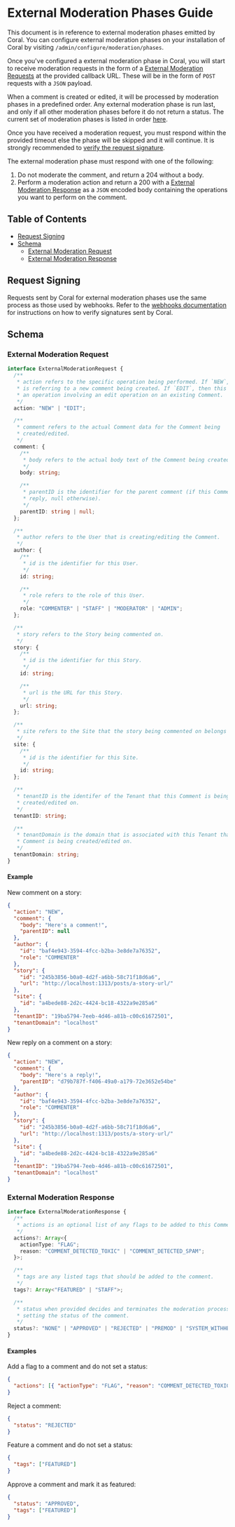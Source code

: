 # External Moderation Phases Guide

This document is in reference to external moderation phases emitted by Coral.
You can configure external moderation phases on your installation of Coral by
visiting `/admin/configure/moderation/phases`.

Once you've configured a external moderation phase in Coral, you will start to
receive moderation requests in the form of a
[External Moderation Requests](#external-moderation-request) at the provided
callback URL. These will be in the form of `POST` requests with a `JSON`
payload.

When a comment is created or edited, it will be processed by moderation phases in
a predefined order. Any external moderation phase is run last, and only if all
other moderation phases before it do not return a status. The current set of
moderation phases is listed in order [here](https://github.com/coralproject/talk/blob/main/src/core/server/services/comments/pipeline/phases/index.ts).

Once you have received a moderation request, you must respond within the
provided timeout else the phase will be skipped and it will continue. It is
strongly recommended to [verify the request signature](#request-signing).

The external moderation phase must respond with one of the following:

1. Do not moderate the comment, and return a 204 without a body.
2. Perform a moderation action and return a 200 with a [External Moderation Response](#external-moderation-response)
   as a `JSON` encoded body containing the operations you want to perform on the
   comment.

<!-- START doctoc generated TOC please keep comment here to allow auto update -->
<!-- DON'T EDIT THIS SECTION, INSTEAD RE-RUN doctoc TO UPDATE -->
## Table of Contents

- [Request Signing](#request-signing)
- [Schema](#schema)
  - [External Moderation Request](#external-moderation-request)
  - [External Moderation Response](#external-moderation-response)

<!-- END doctoc generated TOC please keep comment here to allow auto update -->

## Request Signing

Requests sent by Coral for external moderation phases use the same process as
those used by webhooks. Refer to the [webhooks documentation](WEBHOOKS.md#webhook-signing)
for instructions on how to verify signatures sent by Coral.

## Schema

### External Moderation Request

```ts
interface ExternalModerationRequest {
  /**
   * action refers to the specific operation being performed. If `NEW`, this
   * is referring to a new comment being created. If `EDIT`, then this refers to
   * an operation involving an edit operation on an existing Comment.
   */
  action: "NEW" | "EDIT";

  /**
   * comment refers to the actual Comment data for the Comment being
   * created/edited.
   */
  comment: {
    /**
     * body refers to the actual body text of the Comment being created/edited.
     */
    body: string;

    /**
     * parentID is the identifier for the parent comment (if this Comment is a
     * reply, null otherwise).
     */
    parentID: string | null;
  };

  /**
   * author refers to the User that is creating/editing the Comment.
   */
  author: {
    /**
     * id is the identifier for this User.
     */
    id: string;

    /**
     * role refers to the role of this User.
     */
    role: "COMMENTER" | "STAFF" | "MODERATOR" | "ADMIN";
  };

  /**
   * story refers to the Story being commented on.
   */
  story: {
    /**
     * id is the identifier for this Story.
     */
    id: string;

    /**
     * url is the URL for this Story.
     */
    url: string;
  };

  /**
   * site refers to the Site that the story being commented on belongs to.
   */
  site: {
    /**
     * id is the identifier for this Site.
     */
    id: string;
  };

  /**
   * tenantID is the identifer of the Tenant that this Comment is being
   * created/edited on.
   */
  tenantID: string;

  /**
   * tenantDomain is the domain that is associated with this Tenant that this
   * Comment is being created/edited on.
   */
  tenantDomain: string;
}
```

#### Example

New comment on a story:

```json
{
  "action": "NEW",
  "comment": {
    "body": "Here's a comment!",
    "parentID": null
  },
  "author": {
    "id": "baf4e943-3594-4fcc-b2ba-3e8de7a76352",
    "role": "COMMENTER"
  },
  "story": {
    "id": "245b3856-b0a0-4d2f-a6bb-58c71f18d6a6",
    "url": "http://localhost:1313/posts/a-story-url/"
  },
  "site": {
    "id": "a4bede88-2d2c-4424-bc18-4322a9e285a6"
  },
  "tenantID": "19ba5794-7eeb-4d46-a81b-c00c61672501",
  "tenantDomain": "localhost"
}
```

New reply on a comment on a story:

```json
{
  "action": "NEW",
  "comment": {
    "body": "Here's a reply!",
    "parentID": "d79b787f-f406-49a0-a179-72e3652e54be"
  },
  "author": {
    "id": "baf4e943-3594-4fcc-b2ba-3e8de7a76352",
    "role": "COMMENTER"
  },
  "story": {
    "id": "245b3856-b0a0-4d2f-a6bb-58c71f18d6a6",
    "url": "http://localhost:1313/posts/a-story-url/"
  },
  "site": {
    "id": "a4bede88-2d2c-4424-bc18-4322a9e285a6"
  },
  "tenantID": "19ba5794-7eeb-4d46-a81b-c00c61672501",
  "tenantDomain": "localhost"
}
```

### External Moderation Response

```ts
interface ExternalModerationResponse {
  /**
   * actions is an optional list of any flags to be added to this Comment.
   */
  actions?: Array<{
    actionType: "FLAG";
    reason: "COMMENT_DETECTED_TOXIC" | "COMMENT_DETECTED_SPAM";
  }>;

  /**
   * tags are any listed tags that should be added to the comment.
   */
  tags?: Array<"FEATURED" | "STAFF">;

  /**
   * status when provided decides and terminates the moderation process by
   * setting the status of the comment.
   */
  status?: "NONE" | "APPROVED" | "REJECTED" | "PREMOD" | "SYSTEM_WITHHELD";
}
```

#### Examples

Add a flag to a comment and do not set a status:

```json
{
  "actions": [{ "actionType": "FLAG", "reason": "COMMENT_DETECTED_TOXIC" }]
}
```

Reject a comment:

```json
{
  "status": "REJECTED"
}
```

Feature a comment and do not set a status:

```json
{
  "tags": ["FEATURED"]
}
```

Approve a comment and mark it as featured:

```json
{
  "status": "APPROVED",
  "tags": ["FEATURED"]
}
```
